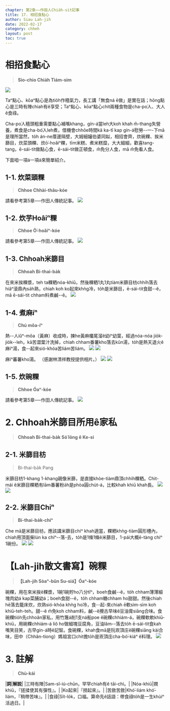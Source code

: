 ```yaml
---
chapter: 第2章——作田人Chia̍h-si̍t記事
title: 17. 相招食點心
author: Siau Lah-jih
date: 2022-02-17
category: chheh
layout: post
toc: true
---
```


# 相招食點心
> **Sio-chio Chia̍h Tiám-sim**

![](../too5/12/12-3-1.菜頭粿.jpg)

Taⁿ點心、kōaⁿ點心是為tio̍h作穡氣力，長工講「無食ná ē做」是實在話；hōng點心是三時有陣chiah有ê享受；Taⁿ點心、kōaⁿ點心chit兩種食物是cha-po͘人、大人ê食祿。

Cha-po͘人穡頭粗重需要點心補嘴khang，gín-á當leh大koh khah m̄-thang失營養，煮食是cha-bó͘人leh煮，借機會chhōe時間kā ka-tī kap gín-á慰勞--一-下mā是理所當然，to̍h án-ne厝邊隔壁，大姆細嬸伯婆同姒，相招會齊，炊碗粿、挨米篩目，炊菜頭粿、炊ō͘-hoâiⁿ粿，tīm米糕、煮米糕糜，大大細細，歡喜tang-tang，ē-sái-tit做點心食，ē-sái-tit做正頓食，m̄免分人食，mā m̄免看人食。

下面咱一項á一項á來簡單紹介。


## 1-1. 炊菜頭粿
>**Chhoe Chhài-thâu-kóe**

請看參考第5章──作田人傳統記事。
![](../too5/12/12-3-2.菜頭粿.jpg)

## 1-2. 炊芋Hoâiⁿ粿
>**Chhoe Ō͘-hoâiⁿ-kóe**

請看參考第5章──作田人傳統記事。
![](../too5/12/12-3-3.芋梭仔芋粿.jpg)

## 1-3. Chhoah米篩目
>**Chhoah Bí-thai-ba̍k**
 
在來米挨粿漿，teh ta粿粞nóa-khiū，然後粿粞1丸1丸tiàm米篩目枋chhi̍h落去hiâⁿ滾鼎內sa̍h熟，chiah koh ko͘起來khǹg冷，to̍h是米篩目，ē-sái-tit食甜--ê，mā ē-sái-tit chham料煮鹹--ê。
![](../too5/12/12-3-8.米篩目.jpg)  


## 1-4. 煮麻íⁿ
>**Chú môa-íⁿ**

熱--人iûⁿ-môa（黃麻）收成時，揀he黃麻欉尾溜ê幼íⁿ幼葉，經過nóa-nóa jio̍k-jio̍k--leh，kā苦澀葉汁洗掉，chiah chham番薯kho͘落去kûn湯，to̍h是熱天退火ê麻íⁿ湯，食--起來sió-khóa苦liám苦liám。
![](../too5/12/12-3-11.黃麻欉.jpg)
![](../too5/12/12-3-12.麻穎.jpg)

麻íⁿ蕃薯kho͘湯。
（感謝林清祥教授提供相片。）
![](../too5/12/12-3-13.麻穎.jpg)
![](../too5/12/12-3-14.麻穎.jpg)

## 1-5. 炊碗粿
>**Chhoe Óaⁿ-kóe**

請看參考第5章──作田人傳統記事。
![](../too5/12/12-3-10.麻豆碗粿.jpg)

# 2. Chhoah米篩目所用ê家私
>**Chhoah Bí-thai-ba̍k Só͘ Iōng ê Ke-si**

## 2-1. 米篩目枋
> Bí-thai-ba̍k Pang 

米篩目枋1-khang 1-khang親像米篩，是直接khòe-tiàm鼎頂chhi̍h粿粞。Chit-mái ê米篩目粿粞有lām番薯粉a̍h是phòa圓chu̍t-á，比較khah khiū khah長。
![](../too5/12/12-3-4.米篩目礤.jpg)
![](../too5/12/12-3-5.米篩目礤枋.jpg)

## 2-2. 米篩目Chiⁿ
>**Bí-thai-ba̍k-chiⁿ**

Che mā是米篩目枋，應該講米篩目chiⁿ khah適當，粿粞khǹg-tiàm圓形槽內，chiah用頂面柴lún ka chiⁿ--落-去，to̍h是1條1條ê米篩目，1-pái大概ē-tàng chiⁿ 1碗份。
![](../too5/12/12-3-6.米篩目.jpg)
![](../too5/12/12-3-7.米篩目竹塘.jpg)

# 【Lah-jih散文書寫】碗粿
>**【Lah-jih Sòaⁿ-bûn Su-siá】Óaⁿ-kóe**
  
碗粿，用在來米挨ê粿漿，1碗1碗貯ho͘八分tīⁿ，boeh食鹹--ê，to̍h chham薄薄細塊肉幼á kap菜脯幼á；boeh食甜--ê，to̍h chham糖chham ho͘甜甜。然後chiah hē落去籠床炊，炊熟sió-khóa khǹg ho͘冷，食--起-來chiah ē軟sìm-sìm koh khiū-teh-teh。甜--ê m̄免koh chham料，鹹--ê攪古早味ê豆油膏siāng合味。食碗粿tio̍h先chhoân家私，用竹篾á削1支ná船poe ê碗粿chhiám-á，碗粿軟軟khiū-khiū，用碗粿chhiám-á liô ho͘做細塊豆腐角，豆油lâm--落去to̍h ē-sái-tit食kah嘴笑目笑，古早gín-á時ê記智。食碗粿，khah食mā是阮崁頂庄ê碗粿siāng kài合味，田中（Chhân-tiong）媽祖宮口chit擔to̍h是崁頂庄cha-bó͘-kiáⁿ ê料理。
![](../too5/12/12-6-4.碗粿攕仔.jpg)

# 3. 註解
> **Chù-kái**

|**詞**|**解說**|
|三時有陣|Sam-sî-iú-chūn，罕罕chiah有ê tāi-chì。|
|Nóa-khiū|撋khiū，『搓揉使其有彈性』。|
|Ko͘起來|『撈起來』。|
|苦斂苦斂|Khó͘-liám khó͘-liám，『稍帶苦味』。|
|食祿|Si̍t-lo̍k，口福。算命先ê話語：帶食祿to̍h是一生khùiⁿ活過日。|
